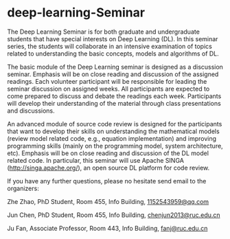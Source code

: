 # deep-learning-Seminar

The Deep Learning Seminar is for both graduate and undergraduate students that have special interests on Deep Learning (DL). In this seminar series, the students will collaborate in an intensive examination of topics related to understanding the basic concepts, models and algorithms of DL. 

The basic module of the Deep Learning seminar is designed as a discussion seminar. Emphasis will be on close reading and discussion of the assigned readings. Each volunteer participant will be responsible for leading the seminar discussion on assigned weeks. All participants are expected to come prepared to discuss and debate the readings each week. Participants will develop their understanding of the material through class presentations and discussions.

An advanced module of source code review is designed for the participants that want to develop their skills on understanding the mathematical models (review model related code, e.g., equation implementation) and improving programming skills (mainly on the programming model, system architecture, etc). Emphasis will be on close reading and discussion of the DL model related code. In particular, this seminar will use Apache SINGA (http://singa.apache.org/), an open source DL platform for code review. 


If you have any further questions, please no hesitate send email to the organizers:

Zhe Zhao, PhD Student, Room 455, Info Building, 1152543959@qq.com

Jun Chen, PhD Student, Room 455, Info Building, chenjun2013@ruc.edu.cn

Ju Fan, Associate Professor, Room 443, Info Building, fanj@ruc.edu.cn
